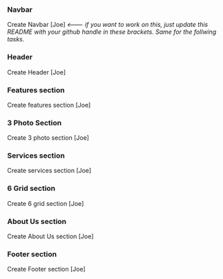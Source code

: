 ### Navbar

Create Navbar [Joe] _<--- if you want to work on this, just update this README with your github handle in these brackets. Same for the follwing tasks._

### Header

Create Header [Joe]

### Features section

Create features section [Joe]

### 3 Photo Section

Create 3 photo section [Joe]

### Services section

Create services section [Joe]

### 6 Grid section

Create 6 grid section [Joe]

### About Us section

Create About Us section [Joe]

### Footer section

Create Footer section [Joe]
